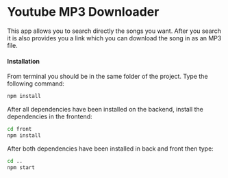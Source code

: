 # Youtube MP3 Downloader

This app allows you to search directly the songs you want. After you search it is also provides you a link which you can download the song in as an MP3 file.

#### Installation

From terminal you should be in the same folder of the project. Type the following command:

```sh
npm install
```

After all dependencies have been installed on the backend, install the dependencies in the frontend:

```sh
cd front
npm install
```

After both dependencies have been installed in back and front then type:

```sh
cd ..
npm start
```

